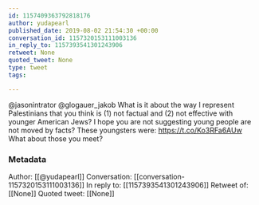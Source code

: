 ```yaml
---
id: 1157409363792818176
author: yudapearl
published_date: 2019-08-02 21:54:30 +00:00
conversation_id: 1157320153111003136
in_reply_to: 1157393541301243906
retweet: None
quoted_tweet: None
type: tweet
tags:

---
```


@jasonintrator @glogauer_jakob What is it about the way I represent Palestinians that you think is (1) not factual and (2) not effective with younger American Jews? I hope you are not suggesting young people are not moved by facts? These youngsters were: https://t.co/Ko3RFa6AUw
What about those you meet?

### Metadata

Author: [[@yudapearl]]
Conversation: [[conversation-1157320153111003136]]
In reply to: [[1157393541301243906]]
Retweet of: [[None]]
Quoted tweet: [[None]]
